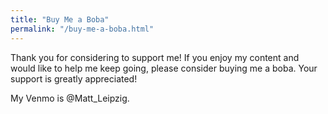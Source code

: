 ```yaml
---
title: "Buy Me a Boba"
permalink: "/buy-me-a-boba.html"
---
```


Thank you for considering to support me! If you enjoy my content and would like to help me keep going, please consider buying me a boba. Your support is greatly appreciated!

My Venmo is @Matt_Leipzig.
